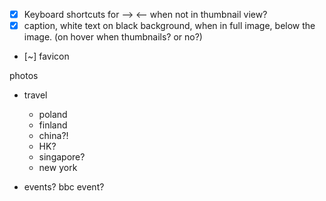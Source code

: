 - [x] Keyboard shortcuts for --> <-- when not in thumbnail view?
- [x] caption, white text on black background, when in full image, below the image. (on hover when thumbnails? or no?)

- [~] favicon

photos

- travel

  - poland
  - finland
  - china?!
  - HK?
  - singapore?
  - new york

- events?
  bbc event?

<!-- && echo 'photos.pietropassarelli.com' >>  out/CNAME -->

<!-- inspiration from
https://www.fourminutestomidnightphotography.com/
http://www.marcusyam.com/
https://www.josealvaradophoto.com/

 -->
